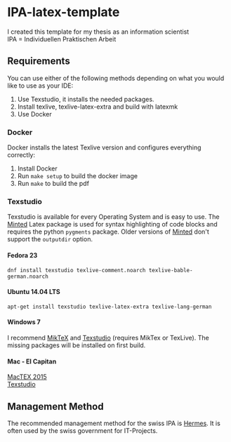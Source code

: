 # IPA-latex-template
I created this template for my thesis as an information scientist<br>
IPA = Individuellen Praktischen Arbeit

## Requirements
You can use either of the following methods depending on what you would like to use as your IDE:
 1. Use Texstudio, it installs the needed packages.
 2. Install texlive, texlive-latex-extra and build with latexmk
 3. Use Docker

### Docker
Docker installs the latest Texlive version and configures everything correctly:
 1. Install Docker
 2. Run `make setup` to build the docker image
 3. Run `make` to build the pdf

### Texstudio
Texstudio is available for every Operating System and is easy to use. The [Minted](https://github.com/gpoore/minted) Latex package is used for syntax highlighting of code blocks and requires the python `pygments` package. Older versions of  [Minted](https://github.com/gpoore/minted) don't support the `outputdir` option.

#### Fedora 23
```
dnf install texstudio texlive-comment.noarch texlive-bable-german.noarch
```
#### Ubuntu 14.04 LTS
```
apt-get install texstudio texlive-latex-extra texlive-lang-german
```
#### Windows 7
I recommend [MikTeX](http://miktex.org/download) and [Texstudio](http://texstudio.org) (requires MikTex or TexLive). The missing packages will be installed on first build.

#### Mac - El Capitan
[MacTEX 2015](https://tug.org/mactex/mactex-download.html)<br>
[Texstudio](http://www.texstudio.org/)

## Management Method
The recommended management method for the swiss IPA is [Hermes](http://www.hermes.admin.ch/). It is often used by the swiss government for IT-Projects.
